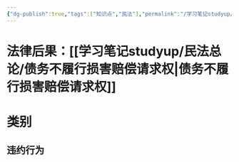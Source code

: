 ```yaml
---
{"dg-publish":true,"tags":["知识点","民法"],"permalink":"/学习笔记studyup/民法总论/债务不履行行为/","dgPassFrontmatter":true,"created":"2024-11-14T08:24:18.261+08:00","updated":"2024-11-19T21:18:18.981+08:00"}
---
```


# 法律后果：[[学习笔记studyup/民法总论/债务不履行损害赔偿请求权\|债务不履行损害赔偿请求权]]
# 类别
## 违约行为
